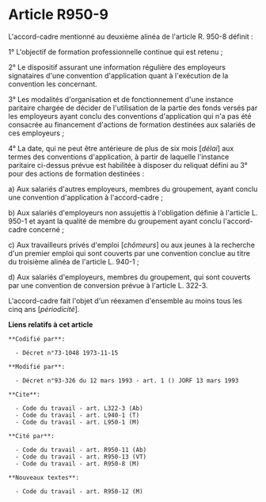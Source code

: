 # Article R950-9

L'accord-cadre mentionné au deuxième alinéa de l'article R. 950-8 définit :

1° L'objectif de formation professionnelle continue qui est retenu ;

2° Le dispositif assurant une information régulière des employeurs signataires d'une convention d'application quant à
l'exécution de la convention les concernant.

3° Les modalités d'organisation et de fonctionnement d'une instance paritaire chargée de décider de l'utilisation de la
partie des fonds versés par les employeurs ayant conclu des conventions d'application qui n'a pas été consacrée au
financement d'actions de formation destinées aux salariés de ces employeurs ;

4° La date, qui ne peut être antérieure de plus de six mois [*délai*] aux termes des conventions d'application, à partir de
laquelle l'instance paritaire ci-dessus prévue est habilitée à disposer du reliquat défini au 3° pour des actions de
formation destinées :

a) Aux salariés d'autres employeurs, membres du groupement, ayant conclu une convention d'application à l'accord-cadre ;

b) Aux salariés d'employeurs non assujettis à l'obligation définie à l'article L. 950-1 et ayant la qualité de membre du
groupement ayant conclu l'accord-cadre concerné ;

c) Aux travailleurs privés d'emploi [*chômeurs*] ou aux jeunes à la recherche d'un premier emploi qui sont couverts par une
convention conclue au titre du troisième alinéa de l'article L. 940-1 ;

d) Aux salariés d'employeurs, membres du groupement, qui sont couverts par une convention de conversion prévue à l'article L.
322-3.

L'accord-cadre fait l'objet d'un réexamen d'ensemble au moins tous les cinq ans [*périodicité*].

**Liens relatifs à cet article**

	**Codifié par**:

	  - Décret n°73-1048 1973-11-15

	**Modifié par**:

	  - Décret n°93-326 du 12 mars 1993 - art. 1 () JORF 13 mars 1993

	**Cite**:

	  - Code du travail - art. L322-3 (Ab)
	  - Code du travail - art. L940-1 (T)
	  - Code du travail - art. L950-1 (M)

	**Cité par**:

	  - Code du travail - art. R950-11 (Ab)
	  - Code du travail - art. R950-13 (VT)
	  - Code du travail - art. R950-8 (M)

	**Nouveaux textes**:

	  - Code du travail - art. R950-12 (M)
